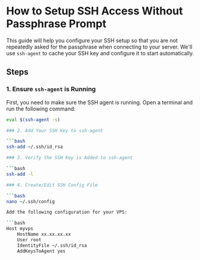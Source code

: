 # How to Setup SSH Access Without Passphrase Prompt

This guide will help you configure your SSH setup so that you are not repeatedly asked for the passphrase when connecting to your server. We'll use `ssh-agent` to cache your SSH key and configure it to start automatically.

## Steps

### 1. Ensure `ssh-agent` is Running

First, you need to make sure the SSH agent is running. Open a terminal and run the following command:

```bash
eval $(ssh-agent -s)

### 2. Add Your SSH Key to ssh-agent

```bash
ssh-add ~/.ssh/id_rsa

### 3. Verify the SSH Key is Added to ssh-agent

```bash
ssh-add -l

### 4. Create/Edit SSH Config File

```bash
nano ~/.ssh/config

Add the following configuration for your VPS:

```bash
Host myvps
    HostName xx.xx.xx.xx
    User root
    IdentityFile ~/.ssh/id_rsa
    AddKeysToAgent yes


